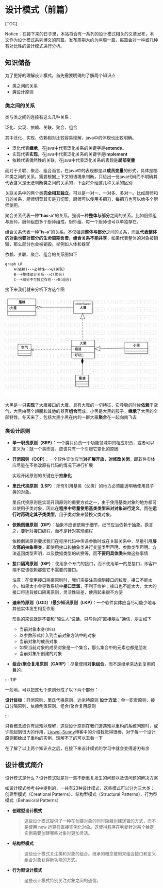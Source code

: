 # 设计模式（前篇）

[TOC]

Notice：在接下来的日子里，本站将会有一系列的设计模式相关的文章发布，本文作为设计模式系列博文的前篇。发布周期大约为两周一篇，每篇会对一种或几种有对比性的设计模式进行分析。

## 知识储备

为了更好的理解设计模式，首先需要明确的了解两个知识点

- 类之间的关系
- 类设计原则

### 类之间的关系

类与类之间的连接有这么几种关系：

泛化、实现、依赖、关联、聚合、组合

其中泛化、实现、依赖相对比较容易理解，java中的体现也比较明确。

- 泛化代表**继承**，在java中代表泛化关系的关键字是**extends**。
- 实现代表**实现**，在java中代表泛化关系的关键字是**implement**
- 依赖代表偶然性的关联，在java中代表泛化关系的表现是**局部变量**

而对于关联、聚合、组合而言，在java中的表现都是以**成员变量**的形式，具体是哪种类之间的关系，需要根据上下文的语境来判断，只给出一份java代码而不明确其代表含义是无法判断类之间的关系的，下面将介绍这几种关系的区别

关联关系中的两个类**完全相互独立**。可以是一对一、一对多、多对一。比如厨师和刀的关系，厨师切菜其实是刀切菜，厨师可以使用多把刀，每把刀也可以给多个厨师使用。

聚合关系代表一种“**has-a**”的关系。强调一种**整体与部分**之间的关系。比如厨师组与厨师，厨师组由多个厨师组成，厨师组、每一个厨师也可以单独存在。

组合关系代表一种“**is-a**”的关系。不仅强调**整体与部分**之间的关系，而且**代表整体的对象也要对部分的生命周期负责，组合关系不能共享**，如果代表整体的对象被销毁，那么部分也会被销毁。举例如人体和器官

依赖、关联、聚合、组合的关系图如下

```mermaid
graph LR
	A(依赖)--+必然性-->B(关联)
	B--+整体部分关系-->C(聚合)
	C--+部分不可独立存在-->D(组合)
```

接下来我们就来分析下方这个图

![](./pic/main.png)

大黑是一只**实现**了大雁接口的大雁，具有大雁的一切特征，它呼吸的时候**依赖**于空气，大黑由两个翅膀和其他的器官**组合**而成。小黑是大黑的孩子，**继承**了大黑的全部特性。冬天来了，包括大黑小黑在内的一群大雁**聚合**在一起向南飞去

### 类设计原则

- **单一职责原则（SRP）**：一个类只负责一个功能领域中的相应职责，或者可以定义为：就一个类而言，应该只有一个引起它变化的原因
- **开闭原则（OCP）**：一个软件实体应当**对扩展开放，对修改关闭**。即软件实体应尽量在不修改原有代码的情况下进行扩展

  实现开闭原则的关键在于**抽象化**
- **里氏代换原则（LSP）**：所有引用基类（父类）的地方必须能透明地使用其子类的对象。

  里氏代换原则是实现开闭原则的重要方式之一，由于使用基类对象的地方都可以使用子类对象，因此在**程序中尽量使用基类类型来对对象进行定义**，而在**运行时再确定其子类类型**，用子类对象来替换父类对象。
- **依赖倒置原则（DIP）**：抽象不应该依赖于细节，细节应当依赖于抽象。换言之，要针对接口编程，而不是针对实现编程

  依赖倒转原则要求我们在程序代码中传递参数时或在关联关系中，尽量引用**层次高的抽象层类**，即使用接口和抽象类进行变量类型声明、参数类型声明、方法返回类型声明，以及数据类型的转换等，而**不要用具体类**来做这些事情
- **接口隔离原则（ISP）**：使用多个专门的接口，而不使用单一的总接口，即客户端不应该依赖那些它不需要的接口。

  注意：在使用接口隔离原则时，我们需要注意控制接口的粒度，接口不能太小，如果太小会导致系统中**接口泛滥**，不利于维护；接口也不能太大，太大的接口将违背接口隔离原则，灵活性较差，使用起来很不方便
- **迪米特原则（LOD）/最少知识原则（LKP）**：一个软件实体应当尽可能少地与其他实体发生相互作用

  形象的来说就是不要和“陌生人”说话、只与你的“直接朋友”通信，朋友如下
  - 当前对象本身(this)
  - 以参数形式传入到当前对象方法中的对象
  - 当前对象的成员对象
  - 如果当前对象的成员对象是一个集合，那么集合中的元素也都是朋友
  - 当前对象所创建的对象

- **组合/聚合复用原则（CARP）**：尽量使用**对象组合**，而不是继承来达到复用的目的。

::: TIP

一般地，可以把这七个原则分成了以下两个部分：

**设计目标**：开闭原则、里氏代换原则、迪米特原则
**设计方法**：单一职责原则、接口分隔原则、依赖倒置原则、组合/聚合复用原则

::: 

只看概念或许有些难以理解，这些设计原则在我们遭遇难以重构的系统问题时，或许能起到很大的作用，[Liuwei-Sunny](https://me.csdn.net/LoveLion)博客中的介绍我觉得很棒，对于每一个设计原则都给出了重构的实例，理解不了的可以去看一下

在了解了以上两个知识点之后，在接下来设计模式的学习中就会变得游刃有余

## 设计模式简介

设计模式是什么？设计模式就是对一些不断重复发生的问题以及该问题的解决方案

如设计模式参考书中提到的，一共有23种设计模式，这些模式可以分为三大类：创建型模式（Creational Patterns）、结构型模式（Structural Patterns）、行为型模式（Behavioral Patterns）

- **创建型设计模式**

  > 这些设计模式提供了一种在创建对象的同时隐藏创建逻辑的方式，而不是使用 new 运算符直接实例化对象。这使得程序在判断针对某个给定实例需要创建哪些对象时更加灵活。
- **结构型模式**

  > 这些设计模式关注类和对象的组合。继承的概念被用来组合接口和定义组合对象获得新功能的方式。
- **行为型设计模式**

  > 这些设计模式特别关注对象之间的通信。

